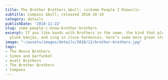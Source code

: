 ```yaml
---
title: The Brother Brothers &bull; <i>Some People I Know</i>
subtitle: Compass &bull; released 2018-10-19
category: details
publishDate: '2018-11-22'
slug: some-people-i-know-brother-brothers
excerpt: If you like bands with Brothers in the name, the kind that pluck guitars,
  plunk banjos, and sing in close harmonies, here’s some more great stuff.
image: "~/assets/images/details/2018/11/brother-brothers.jpg"
tags:
- The Moore Brothers
- Simon and Garfunkel
- Avett Brothers
- The Brother Brothers
- Compass
---
```


